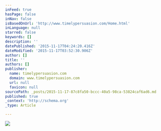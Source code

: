 ```yaml
---
inFeed: true
hasPage: false
inNav: false
isBasedOnUrl: 'http://www.timelypersuasion.com/Home.html'
inLanguage: null
starred: false
keywords: []
description: ''
datePublished: '2015-11-17T04:24:20.416Z'
dateModified: '2015-11-17T03:52:30.906Z'
author: []
title: ''
authors: []
publisher:
  name: timelypersuasion.com
  domain: www.timelypersuasion.com
  url: null
  favicon: null
sourcePath: _posts/2015-11-17-87c8fa50-bccc-40a5-98ca-53824caf6ad6.md
published: true
_context: 'http://schema.org'
_type: Article

---
```

![](http://www.timelypersuasion.com/Home_files/TPCoverFinal.jpg)
